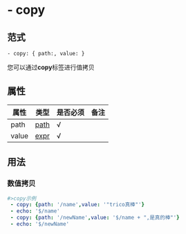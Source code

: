 # \- copy

## 范式
```
- copy: { path:, value: }
```
您可以通过**copy**标签进行值拷贝

## 属性
| 属性 | 类型 | 是否必须 | 备注 |
|--------|--------|--------|--------|
|   path   | [path](datatype.md)  | √ |   |
|   value   | [expr](datatype.md)  | √  |   |

## 用法
### 数值拷贝
```yaml
#>copy示例 
 - copy: {path: '/name',value: '"trico真棒"'}
 - echo: '$/name'
 - copy: {path: '/newName',value: '$/name + ",是真的棒"'}
 - echo: '$/newName'
```